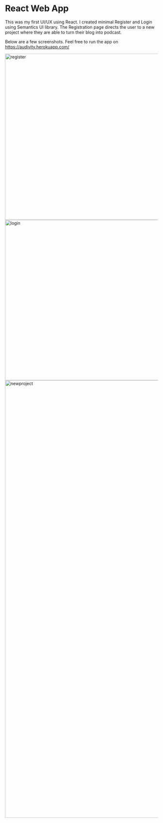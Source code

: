 # React Web App

This was my first UI/UX using React. I created minimal Register and Login using Semantics UI library. The Registration page directs the user to a new project where they are able to turn their blog into podcast. 


Below are a few screenshots. Feel free to run the app on https://audivity.herokuapp.com/

<img width="547" alt="register" src="https://user-images.githubusercontent.com/10317944/40695348-accefc06-6375-11e8-9ce7-2fb91405e6fb.png">
<img width="528" alt="login" src="https://user-images.githubusercontent.com/10317944/40695349-afbcb0ac-6375-11e8-9819-a4f3b8151226.png">
<img width="1440" alt="newproject" src="https://user-images.githubusercontent.com/10317944/40695352-b2a56b7e-6375-11e8-84bf-d95e102c8f4e.png">
